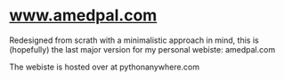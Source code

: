 # www.amedpal.com
Redesigned from scrath with a minimalistic approach in mind, this is (hopefully) the last major version for my personal webiste: amedpal.com

The webiste is hosted over at pythonanywhere.com
